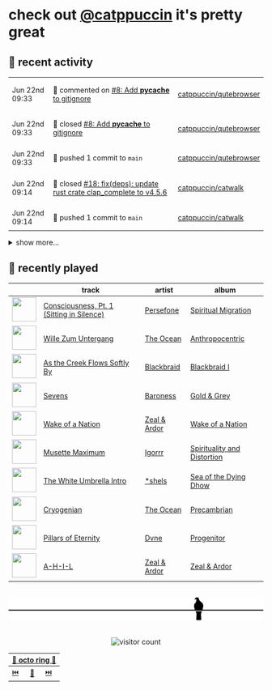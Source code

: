 # check out [@catppuccin](https://github.com/catppuccin) it's pretty great

## 📅 recent activity

<!-- SCRIPT:REPLACE:GITHUB -->
<table>
<tbody>
<tr>
<td><span title='2024-06-22T09:33:32+00:00'>Jun 22nd 09:33</span></td>
<td>

💬 commented on [#8: Add __pycache__ to gitignore](https://github.com/catppuccin/qutebrowser/pull/8)

</td>
<td>

[catppuccin/qutebrowser](https://github.com/catppuccin/qutebrowser)

</td>
</tr>
<tr>
<td><span title='2024-06-22T09:33:29+00:00'>Jun 22nd 09:33</span></td>
<td>

🎉 closed [#8: Add __pycache__ to gitignore](https://github.com/catppuccin/qutebrowser/pull/8)

</td>
<td>

[catppuccin/qutebrowser](https://github.com/catppuccin/qutebrowser)

</td>
</tr>
<tr>
<td><span title='2024-06-22T09:33:30+00:00'>Jun 22nd 09:33</span></td>
<td>

🚢 pushed 1 commit to `main`

</td>
<td>

[catppuccin/qutebrowser](https://github.com/catppuccin/qutebrowser)

</td>
</tr>
<tr>
<td><span title='2024-06-22T09:14:37+00:00'>Jun 22nd 09:14</span></td>
<td>

🎉 closed [#18: fix(deps): update rust crate clap_complete to v4.5.6](https://github.com/catppuccin/catwalk/pull/18)

</td>
<td>

[catppuccin/catwalk](https://github.com/catppuccin/catwalk)

</td>
</tr>
<tr>
<td><span title='2024-06-22T09:14:37+00:00'>Jun 22nd 09:14</span></td>
<td>

🚢 pushed 1 commit to `main`

</td>
<td>

[catppuccin/catwalk](https://github.com/catppuccin/catwalk)

</td>
</tr>
</tbody>
</table>

<details>
<summary>show more...</summary>
<table>
<tbody>
<tr>
<td><span title='2024-06-22T09:12:09+00:00'>Jun 22nd 09:12</span></td>
<td>

🚢 pushed 1 commit to `main`

</td>
<td>

[catppuccin/python](https://github.com/catppuccin/python)

</td>
</tr>
<tr>
<td><span title='2024-06-22T09:12:08+00:00'>Jun 22nd 09:12</span></td>
<td>

🎉 closed [#53: chore(deps): update dependency ruff to v0.4.10](https://github.com/catppuccin/python/pull/53)

</td>
<td>

[catppuccin/python](https://github.com/catppuccin/python)

</td>
</tr>
<tr>
<td><span title='2024-06-18T13:34:01+00:00'>Jun 18th 13:34</span></td>
<td>

🚢 pushed 1 commit to `main`

</td>
<td>

[catppuccin/python](https://github.com/catppuccin/python)

</td>
</tr>
<tr>
<td><span title='2024-06-18T13:27:35+00:00'>Jun 18th 13:27</span></td>
<td>

🚢 pushed 1 commit to `main`

</td>
<td>

[catppuccin/python](https://github.com/catppuccin/python)

</td>
</tr>
<tr>
<td><span title='2024-06-18T13:21:28+00:00'>Jun 18th 13:21</span></td>
<td>

🚢 pushed 1 commit to `main`

</td>
<td>

[catppuccin/python](https://github.com/catppuccin/python)

</td>
</tr>
<tr>
<td><span title='2024-06-18T13:21:28+00:00'>Jun 18th 13:21</span></td>
<td>

🎉 closed [#51: chore(main): release 2.3.0](https://github.com/catppuccin/python/pull/51)

</td>
<td>

[catppuccin/python](https://github.com/catppuccin/python)

</td>
</tr>
<tr>
<td><span title='2024-06-18T13:19:43+00:00'>Jun 18th 13:19</span></td>
<td>

🚢 pushed 1 commit to `main`

</td>
<td>

[catppuccin/python](https://github.com/catppuccin/python)

</td>
</tr>
<tr>
<td><span title='2024-06-18T13:19:43+00:00'>Jun 18th 13:19</span></td>
<td>

🎉 closed [#50: ci: prepare for release-please workflow](https://github.com/catppuccin/python/pull/50)

</td>
<td>

[catppuccin/python](https://github.com/catppuccin/python)

</td>
</tr>
<tr>
<td><span title='2024-06-18T13:19:16+00:00'>Jun 18th 13:19</span></td>
<td>

🚀 opened [#50: ci: prepare for release-please workflow](https://github.com/catppuccin/python/pull/50)

</td>
<td>

[catppuccin/python](https://github.com/catppuccin/python)

</td>
</tr>
<tr>
<td><span title='2024-06-18T13:08:58+00:00'>Jun 18th 13:08</span></td>
<td>

💬 commented on [#36: feat: added `matplotlib` support](https://github.com/catppuccin/python/pull/36)

</td>
<td>

[catppuccin/python](https://github.com/catppuccin/python)

</td>
</tr>
<tr>
<td><span title='2024-06-18T13:08:06+00:00'>Jun 18th 13:08</span></td>
<td>

🚢 pushed 1 commit to `main`

</td>
<td>

[catppuccin/python](https://github.com/catppuccin/python)

</td>
</tr>
<tr>
<td><span title='2024-06-18T13:08:05+00:00'>Jun 18th 13:08</span></td>
<td>

🎉 closed [#36: feat: added `matplotlib` support](https://github.com/catppuccin/python/pull/36)

</td>
<td>

[catppuccin/python](https://github.com/catppuccin/python)

</td>
</tr>
<tr>
<td><span title='2024-06-18T13:06:58+00:00'>Jun 18th 13:06</span></td>
<td>

🔍 reviewed [#36: feat: added `matplotlib` support](https://github.com/catppuccin/python/pull/36)

</td>
<td>

[catppuccin/python](https://github.com/catppuccin/python)

</td>
</tr>
<tr>
<td><span title='2024-06-17T15:32:16+00:00'>Jun 17th 15:32</span></td>
<td>

🔍 reviewed [#36: feat: added `matplotlib` support](https://github.com/catppuccin/python/pull/36)

</td>
<td>

[catppuccin/python](https://github.com/catppuccin/python)

</td>
</tr>
<tr>
<td><span title='2024-06-17T15:32:15+00:00'>Jun 17th 15:32</span></td>
<td>

🔍 reviewed [#36: feat: added `matplotlib` support](https://github.com/catppuccin/python/pull/36)

</td>
<td>

[catppuccin/python](https://github.com/catppuccin/python)

</td>
</tr>
</tbody>
</table>
</details>
<!-- SCRIPT:REPLACE:GITHUB -->

## 🎵 recently played

<!-- SCRIPT:REPLACE:SPOTIFY -->
| | track | artist | album |
| - | - | - | - |
| <img src="https://i.scdn.co/image/ab67616d00004851518d8ab2b13bc9800d8b38d7" width="48" height="48"> | [Consciousness, Pt. 1 (Sitting in Silence)](https://open.spotify.com/track/4USA2yJ4K3ufNVjnkwxtri) | [Persefone](https://open.spotify.com/artist/4wxyib7wQwVxwKNFBmOhAw) | [Spiritual Migration](https://open.spotify.com/track/4USA2yJ4K3ufNVjnkwxtri) |
| <img src="https://i.scdn.co/image/ab67616d000048516faa63118bcdd995b5680b34" width="48" height="48"> | [Wille Zum Untergang](https://open.spotify.com/track/6gLcvuuIPsVaD45Wh9chqk) | [The Ocean](https://open.spotify.com/artist/6fuALtryzj4cq7vkglKLxq) | [Anthropocentric](https://open.spotify.com/track/6gLcvuuIPsVaD45Wh9chqk) |
| <img src="https://i.scdn.co/image/ab67616d000048512225e43932a3ab5262165f3e" width="48" height="48"> | [As the Creek Flows Softly By](https://open.spotify.com/track/5DRB7dJicLwfirjWECoQJs) | [Blackbraid](https://open.spotify.com/artist/47nBZhrImXWXTWVSWt09MY) | [Blackbraid I](https://open.spotify.com/track/5DRB7dJicLwfirjWECoQJs) |
| <img src="https://i.scdn.co/image/ab67616d00004851dc5d7847bada48a8b4c46060" width="48" height="48"> | [Sevens](https://open.spotify.com/track/6agLaQxoTrnhgZSxlwESXi) | [Baroness](https://open.spotify.com/artist/3KdXhEwbqFHfNfSk7L9E87) | [Gold & Grey](https://open.spotify.com/track/6agLaQxoTrnhgZSxlwESXi) |
| <img src="https://i.scdn.co/image/ab67616d00004851d0df3e7215c6664dc2cfdaa7" width="48" height="48"> | [Wake of a Nation](https://open.spotify.com/track/6Q1VO3ZptXrDFgLwQvFAc4) | [Zeal & Ardor](https://open.spotify.com/artist/6yCjbLFZ9qAnWfsy9ujm5Y) | [Wake of a Nation](https://open.spotify.com/track/6Q1VO3ZptXrDFgLwQvFAc4) |
| <img src="https://i.scdn.co/image/ab67616d00004851bee3918143b9d6e5571239b4" width="48" height="48"> | [Musette Maximum](https://open.spotify.com/track/4u8wi7An3IEAe4e4zFPtX0) | [Igorrr](https://open.spotify.com/artist/2p2uE4i92Dn4DkThfoKIB9) | [Spirituality and Distortion](https://open.spotify.com/track/4u8wi7An3IEAe4e4zFPtX0) |
| <img src="https://i.scdn.co/image/ab67616d00004851107efdb33a3151a80dcff999" width="48" height="48"> | [The White Umbrella Intro](https://open.spotify.com/track/3dCa6h9s5oJWY7F9p3fMW4) | [*shels](https://open.spotify.com/artist/0Ivm3PYwfVFeq2trxYqLi2) | [Sea of the Dying Dhow](https://open.spotify.com/track/3dCa6h9s5oJWY7F9p3fMW4) |
| <img src="https://i.scdn.co/image/ab67616d0000485103d6592a348a441a60bbdb80" width="48" height="48"> | [Cryogenian](https://open.spotify.com/track/42CLIUmMVgcg2hnLasCryQ) | [The Ocean](https://open.spotify.com/artist/6fuALtryzj4cq7vkglKLxq) | [Precambrian](https://open.spotify.com/track/42CLIUmMVgcg2hnLasCryQ) |
| <img src="https://i.scdn.co/image/ab67616d0000485168f6d10fe62e428470977e7f" width="48" height="48"> | [Pillars of Eternity](https://open.spotify.com/track/0qjiCsrOsDW62QwGN8F3vB) | [Dvne](https://open.spotify.com/artist/1isrot4GGRmnqFT2vMAa5q) | [Progenitor](https://open.spotify.com/track/0qjiCsrOsDW62QwGN8F3vB) |
| <img src="https://i.scdn.co/image/ab67616d00004851c34c564cc80cf98e7391dd87" width="48" height="48"> | [A-H-I-L](https://open.spotify.com/track/70yqgK5eS73SJI6YSrOVA3) | [Zeal & Ardor](https://open.spotify.com/artist/6yCjbLFZ9qAnWfsy9ujm5Y) | [Zeal & Ardor](https://open.spotify.com/track/70yqgK5eS73SJI6YSrOVA3) |

<!-- SCRIPT:REPLACE:SPOTIFY -->

<br>

<div align="center">

<picture>
    <source media="(prefers-color-scheme: light)" srcset="assets/pigeon-light.svg">
    <source media="(prefers-color-scheme: dark)" srcset="assets/pigeon-dark.svg">
    <img alt="pigeon sitting on a wire" src="assets/pigeon-light.svg">
</picture>

<br>
<br>

![visitor count](https://profile-counter.glitch.me/backwardspy/count.svg)

<table>
    <thead>
        <th colspan="3"><a href="https://octo-ring.com">🐙 octo ring 🐙</a></th>
    </thead>
    <tbody>
        <td><a href="https://octo-ring.com/p/backwardspy/prev">⏮️</a></td>
        <td><a href="https://octo-ring.com/p/backwardspy/random">🔀</a></td>
        <td><a href="https://octo-ring.com/p/backwardspy/next">⏭️</a></td>
    </tbody>
</table>

</div>
